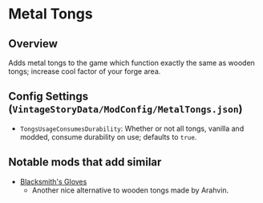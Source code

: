 Metal Tongs
=================

Overview
--------
Adds metal tongs to the game which function exactly the same as wooden tongs; increase cool factor of your forge area.


Config Settings (`VintageStoryData/ModConfig/MetalTongs.json`)
--------

 - `TongsUsageConsumesDurability`: Whether or not all tongs, vanilla and modded, consume durability on use; defaults to `true`.


Notable mods that add similar
--------

 - [Blacksmith's Gloves](https://mods.vintagestory.at/show/mod/6581)
    - Another nice alternative to wooden tongs made by Arahvin.